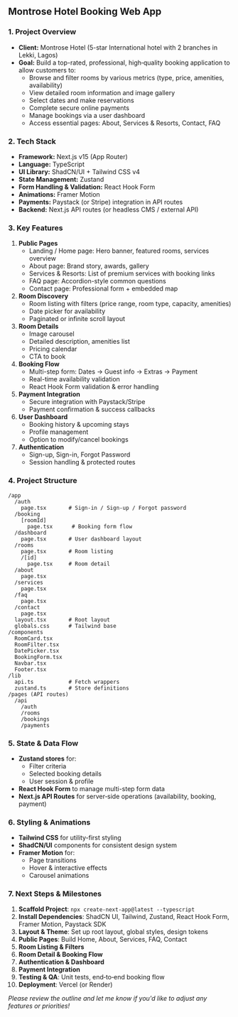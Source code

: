 ## Montrose Hotel Booking Web App

### 1. Project Overview
- **Client:** Montrose Hotel (5-star International hotel with 2 branches in Lekki, Lagos)
- **Goal:** Build a top-rated, professional, high‑quality booking application to allow customers to:
  - Browse and filter rooms by various metrics (type, price, amenities, availability)
  - View detailed room information and image gallery
  - Select dates and make reservations
  - Complete secure online payments
  - Manage bookings via a user dashboard
  - Access essential pages: About, Services & Resorts, Contact, FAQ

### 2. Tech Stack
- **Framework:** Next.js v15 (App Router)
- **Language:** TypeScript
- **UI Library:** ShadCN/UI + Tailwind CSS v4
- **State Management:** Zustand
- **Form Handling & Validation:** React Hook Form
- **Animations:** Framer Motion
- **Payments:** Paystack (or Stripe) integration in API routes
- **Backend:** Next.js API routes (or headless CMS / external API)

### 3. Key Features
1. **Public Pages**
   - Landing / Home page: Hero banner, featured rooms, services overview
   - About page: Brand story, awards, gallery
   - Services & Resorts: List of premium services with booking links
   - FAQ page: Accordion-style common questions
   - Contact page: Professional form + embedded map
2. **Room Discovery**
   - Room listing with filters (price range, room type, capacity, amenities)
   - Date picker for availability
   - Paginated or infinite scroll layout
3. **Room Details**
   - Image carousel
   - Detailed description, amenities list
   - Pricing calendar
   - CTA to book
4. **Booking Flow**
   - Multi-step form: Dates → Guest info → Extras → Payment
   - Real-time availability validation
   - React Hook Form validation & error handling
5. **Payment Integration**
   - Secure integration with Paystack/Stripe
   - Payment confirmation & success callbacks
6. **User Dashboard**
   - Booking history & upcoming stays
   - Profile management
   - Option to modify/cancel bookings
7. **Authentication**
   - Sign-up, Sign-in, Forgot Password
   - Session handling & protected routes

### 4. Project Structure
```
/app
  /auth
    page.tsx       # Sign-in / Sign-up / Forgot password
  /booking
    [roomId]
      page.tsx      # Booking form flow
  /dashboard
    page.tsx       # User dashboard layout
  /rooms
    page.tsx       # Room listing
    /[id]
      page.tsx     # Room detail
  /about
    page.tsx
  /services
    page.tsx
  /faq
    page.tsx
  /contact
    page.tsx
  layout.tsx       # Root layout
  globals.css      # Tailwind base
/components
  RoomCard.tsx
  RoomFilter.tsx
  DatePicker.tsx
  BookingForm.tsx
  Navbar.tsx
  Footer.tsx
/lib
  api.ts           # Fetch wrappers
  zustand.ts       # Store definitions
/pages (API routes)
  /api
    /auth
    /rooms
    /bookings
    /payments

```

### 5. State & Data Flow
- **Zustand stores** for:
  - Filter criteria
  - Selected booking details
  - User session & profile
- **React Hook Form** to manage multi-step form data
- **Next.js API Routes** for server‑side operations (availability, booking, payment)

### 6. Styling & Animations
- **Tailwind CSS** for utility-first styling
- **ShadCN/UI** components for consistent design system
- **Framer Motion** for:
  - Page transitions
  - Hover & interactive effects
  - Carousel animations

### 7. Next Steps & Milestones
1. **Scaffold Project**: `npx create-next-app@latest --typescript`
2. **Install Dependencies**: ShadCN UI, Tailwind, Zustand, React Hook Form, Framer Motion, Paystack SDK
3. **Layout & Theme**: Set up root layout, global styles, design tokens
4. **Public Pages**: Build Home, About, Services, FAQ, Contact
5. **Room Listing & Filters**
6. **Room Detail & Booking Flow**
7. **Authentication & Dashboard**
8. **Payment Integration**
9. **Testing & QA**: Unit tests, end‑to‑end booking flow
10. **Deployment**: Vercel (or Render)

*Please review the outline and let me know if you'd like to adjust any features or priorities!*

